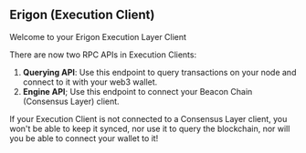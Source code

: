 ## Erigon (Execution Client)

Welcome to your Erigon Execution Layer Client

There are now two RPC APIs in Execution Clients:

1. **Querying API**: Use this endpoint to query transactions on your node and connect to it with your web3 wallet.
2. **Engine API**; Use this endpoint to connect your Beacon Chain (Consensus Layer) client.

If your Execution Client is not connected to a Consensus Layer client, you won't be able to keep it synced, nor use it to query the blockchain, nor will you be able to connect your wallet to it!
